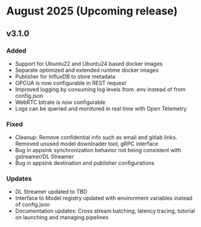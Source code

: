 # August 2025 (Upcoming release)

## v3.1.0

### Added
- Support for Ubuntu22 and Ubuntu24 based docker images
- Separate optimized and extended runtime docker images
- Publisher for InfluxDB to store metadata
- OPCUA is now configurable in REST request
- Improved logging by consuming log levels from .env instead of from config.json
- WebRTC bitrate is now configurable
- Logs can be queried and monitored in real time with Open Telemetry

### Fixed
- Cleanup: Remove confidential info such as email and gitlab links. Removed unused model downloader tool, gRPC interface
- Bug in appsink synchronization behavior not being consistent with gstreamer/DL Streamer
- Bug in appsink destination and publisher configurations

### Updates
- DL Streamer updated to TBD
- Interface to Model registry updated with environment variables instead of config.json
- Documentation updates: Cross stream batching, latency tracing, tutorial on launching and managing pipelines